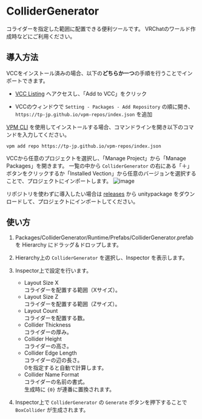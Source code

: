 # ColliderGenerator

コライダーを指定した範囲に配置できる便利ツールです。
VRChatのワールド作成時などにご利用ください。

## 導入方法

VCCをインストール済みの場合、以下の**どちらか一つ**の手順を行うことでインポートできます。

- [VCC Listing](https://tp-jp.github.io/vpm-repos/) へアクセスし、「Add to VCC」をクリック

- VCCのウィンドウで `Setting - Packages - Add Repository` の順に開き、 `https://tp-jp.github.io/vpm-repos/index.json` を追加

[VPM CLI](https://vcc.docs.vrchat.com/vpm/cli/) を使用してインストールする場合、コマンドラインを開き以下のコマンドを入力してください。

```
vpm add repo https://tp-jp.github.io/vpm-repos/index.json
```

VCCから任意のプロジェクトを選択し、「Manage Project」から「Manage Packages」を開きます。
一覧の中から `ColliderGenerator` の右にある「＋」ボタンをクリックするか「Installed Vection」から任意のバージョンを選択することで、プロジェクトにインポートします。 
![image](https://github.com/tp-jp/collider-generator/assets/130125691/2a843034-1732-4628-b679-c05a5c5208ad)

リポジトリを使わずに導入したい場合は [releases](https://github.com/tp-jp/collider-generator/releases) から unitypackage をダウンロードして、プロジェクトにインポートしてください。

## 使い方

1. Packages/ColliderGenerator/Runtime/Prefabs/ColliderGenerator.prefab を Hierarchy にドラッグ＆ドロップします。

2. Hierarchy上の `ColliderGenerator` を選択し、Inspector を表示します。

3. Inspector上で設定を行います。
   
   - Layout Size X  
     コライダーを配置する範囲（Xサイズ）。
   - Layout Size Z  
     コライダーを配置する範囲（Zサイズ）。
   - Layout Count  
     コライダーを配置する数。
   - Collider Thickness  
     コライダーの厚み。
   - Collider Height  
     コライダーの高さ。
   - Collider Edge Length  
     コライダーの辺の長さ。  
     0を指定すると自動で計算します。
   - Collider Name Format  
     コライダーの名前の書式。  
     生成時に `{0}` が連番に置換されます。

4. Inspector上で `ColliderGenerator` の `Generate` ボタンを押下することで `BoxCollider` が生成されます。
